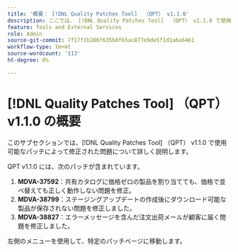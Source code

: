 ```yaml
---
title: '概要： [!DNL Quality Patches Tool]  （QPT） v1.1.0'
description: ここでは、 [!DNL Quality Patches Tool]  （QPT） v1.1.0 で使用可能なパッチによって修正された問題について詳しく説明します。
feature: Tools and External Services
role: Admin
source-git-commit: 7f17f1b286f635b8f65ac877e9de5f1d1a6a6461
workflow-type: tm+mt
source-wordcount: '113'
ht-degree: 0%

---
```


# [!DNL Quality Patches Tool] （QPT） v1.1.0 の概要

このサブセクションでは、[!DNL Quality Patches Tool] （QPT） v1.1.0 で使用可能なパッチによって修正された問題について詳しく説明します。

QPT v1.1.0 には、次のパッチが含まれています。

1. **MDVA-37592**：共有カタログに価格ゼロの製品を割り当てても、価格で並べ替えても正しく動作しない問題を修正。
1. **MDVA-38799**：ステージングアップデートの作成後にダウンロード可能な製品が保存されない問題を修正しました。
1. **MDVA-38827**：エラーメッセージを含んだ注文出荷メールが顧客に届く問題を修正しました。

左側のメニューを使用して、特定のパッチページに移動します。
